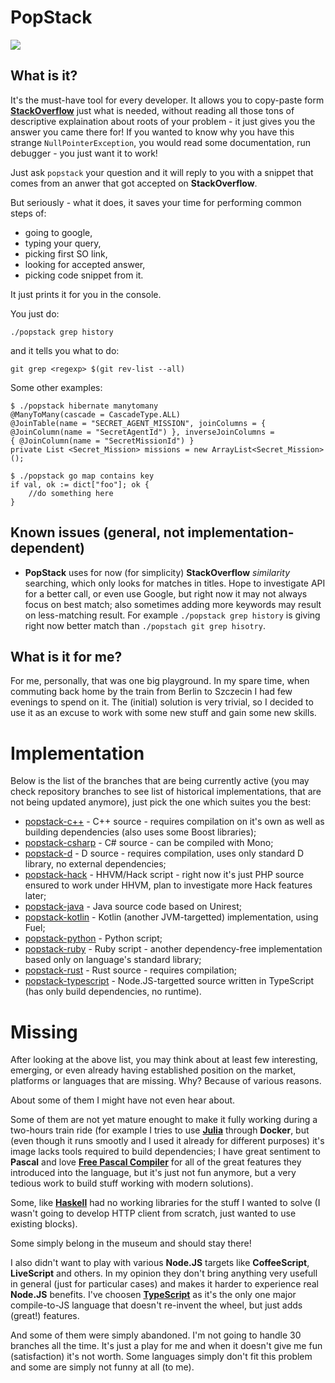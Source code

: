 # PopStack

![](https://fbcdn-sphotos-a-a.akamaihd.net/hphotos-ak-xpa1/t31.0-8/12819259_1250636521616390_5136056732845390843_o.jpg)

## What is it?

It's the must-have tool for every developer. It allows you to copy-paste form [**StackOverflow**](stackoverflow.com)
just what is needed, without reading all those tons of descriptive explaination about roots of your problem - it just
gives you the answer you came there for! If you wanted to know why you have this strange `NullPointerException`, you
would read some documentation, run debugger - you just want it to work!

Just ask `popstack` your question and it will reply to you with a snippet that comes from an anwer that got accepted
on **StackOverflow**.

But seriously - what it does, it saves your time for performing common steps of:

- going to google,
- typing your query,
- picking first SO link,
- looking for accepted answer,
- picking code snippet from it.

It just prints it for you in the console.

You just do:

```
./popstack grep history
```

and it tells you what to do:

```
git grep <regexp> $(git rev-list --all)
```

Some other examples:

```
$ ./popstack hibernate manytomany
@ManyToMany(cascade = CascadeType.ALL)
@JoinTable(name = "SECRET_AGENT_MISSION", joinColumns = { @JoinColumn(name = "SecretAgentId") }, inverseJoinColumns =
{ @JoinColumn(name = "SecretMissionId") }
private List <Secret_Mission> missions = new ArrayList<Secret_Mission>();
```

```
$ ./popstack go map contains key
if val, ok := dict["foo"]; ok {
    //do something here
}
```

## Known issues (general, not implementation-dependent)

- **PopStack** uses for now (for simplicity) **StackOverflow** *similarity* searching, which only looks for matches in
titles. Hope to investigate API for a better call, or even use Google, but right now it may not always focus on best
match; also sometimes adding more keywords may result on less-matching result. For example `./popstack grep history` is
giving right now better match than `./popstach git grep hisotry`.

## What is it for me?

For me, personally, that was one big playground. In my spare time, when commuting back home by the train from Berlin
to Szczecin I had few evenings to spend on it. The (initial) solution is very trivial, so I decided to use it as an
excuse to work with some new stuff and gain some new skills.

# Implementation

Below is the list of the branches that are being currently active (you may check repository branches to see list of
historical implementations, that are not being updated anymore), just pick the one which suites you the best:

- [popstack-c++](https://github.com/rafalwrzeszcz/popstack/tree/popstack-c++) - C++ source - requires compilation on
it's own as well as building dependencies (also uses some Boost libraries);
- [popstack-csharp](https://github.com/rafalwrzeszcz/popstack/tree/popstack-csharp) - C# source - can be compiled with
Mono;
- [popstack-d](https://github.com/rafalwrzeszcz/popstack/tree/popstack-d) - D source - requires compilation, uses only
standard D library, no external dependencies;
- [popstack-hack](https://github.com/rafalwrzeszcz/popstack/tree/popstack-hack) - HHVM/Hack script - right now it's
just PHP source ensured to work under HHVM, plan to investigate more Hack features later;
- [popstack-java](https://github.com/rafalwrzeszcz/popstack/tree/popstack-java) - Java source code based on Unirest;
- [popstack-kotlin](https://github.com/rafalwrzeszcz/popstack/tree/popstack-kotlin) - Kotlin (another JVM-targetted)
implementation, using Fuel;
- [popstack-python](https://github.com/rafalwrzeszcz/popstack/tree/popstack-python) - Python script;
- [popstack-ruby](https://github.com/rafalwrzeszcz/popstack/tree/popstack-ruby) - Ruby script - another dependency-free
implementation based only on language's standard library;
- [popstack-rust](https://github.com/rafalwrzeszcz/popstack/tree/popstack-rust) - Rust source - requires compilation;
- [popstack-typescript](https://github.com/rafalwrzeszcz/popstack/tree/popstack-typescript) - Node.JS-targetted source
written in TypeScript (has only build dependencies, no runtime).

# Missing

After looking at the above list, you may think about at least few interesting, emerging, or even already having
established position on the market, platforms or languages that are missing. Why? Because of various reasons.

About some of them I might have not even hear about.

Some of them are not yet mature enought to make it fully working during a two-hours train ride (for example I tries to
use [**Julia**](http://julialang.org/) through **Docker**, but (even though it runs smootly and I used it already for
different purposes) it's image lacks tools required to build dependencies; I have great sentiment to **Pascal** and
love [**Free Pascal Compiler**](http://www.freepascal.org) for all of the great features they introduced into the
language, but it's just not fun anymore, but a very tedious work to build stuff working with modern solutions).

Some, like [**Haskell**](https://www.haskell.org) had no working libraries for the stuff I wanted to solve (I wasn't
going to develop HTTP client from scratch, just wanted to use existing blocks).

Some simply belong in the museum and should stay there!

I also didn't want to play with various **Node.JS** targets like **CoffeeScript**, **LiveScript** and others. In my
opinion they don't bring anything very usefull in general (just for particular cases) and makes it harder to experience
real **Node.JS** benefits. I've choosen [**TypeScript**](www.typescriptlang.org) as it's the only one major
compile-to-JS language that doesn't re-invent the wheel, but just adds (great!) features.

And some of them were simply abandoned. I'm not going to handle 30 branches all the time. It's just a play for me and
when it doesn't give me fun (satisfaction) it's not worth. Some languages simply don't fit this problem and some are
simply not funny at all (to me).
